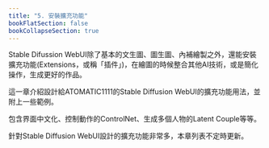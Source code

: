 ```yaml
---
title: "5. 安裝擴充功能"
bookFlatSection: false
bookCollapseSection: true
---
```


Stable Difussion WebUI除了基本的文生圖、圖生圖、內補繪製之外，還能安裝擴充功能(Extensions，或稱「插件」)，在繪圖的時候整合其他AI技術，或是簡化操作，生成更好的作品。

這一章介紹設計給ATOMATIC1111的Stable Diffusion WebUI的擴充功能用法，並附上一些範例。

包含界面中文化、控制動作的ControlNet、生成多個人物的Latent Couple等等。

針對Stable Diffusion WebUI設計的擴充功能非常多，本章列表不定時更新。
